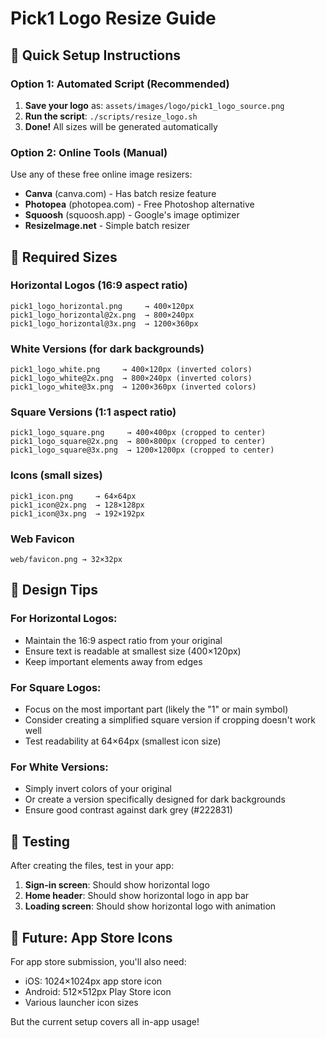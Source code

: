 # Pick1 Logo Resize Guide

## 🎯 Quick Setup Instructions

### Option 1: Automated Script (Recommended)

1. **Save your logo** as: `assets/images/logo/pick1_logo_source.png`
2. **Run the script**: `./scripts/resize_logo.sh`
3. **Done!** All sizes will be generated automatically

### Option 2: Online Tools (Manual)

Use any of these free online image resizers:
- **Canva** (canva.com) - Has batch resize feature
- **Photopea** (photopea.com) - Free Photoshop alternative
- **Squoosh** (squoosh.app) - Google's image optimizer
- **ResizeImage.net** - Simple batch resizer

## 📏 Required Sizes

### Horizontal Logos (16:9 aspect ratio)
```
pick1_logo_horizontal.png     → 400×120px
pick1_logo_horizontal@2x.png  → 800×240px  
pick1_logo_horizontal@3x.png  → 1200×360px
```

### White Versions (for dark backgrounds)
```
pick1_logo_white.png     → 400×120px (inverted colors)
pick1_logo_white@2x.png  → 800×240px (inverted colors)
pick1_logo_white@3x.png  → 1200×360px (inverted colors)
```

### Square Versions (1:1 aspect ratio)
```
pick1_logo_square.png     → 400×400px (cropped to center)
pick1_logo_square@2x.png  → 800×800px (cropped to center)
pick1_logo_square@3x.png  → 1200×1200px (cropped to center)
```

### Icons (small sizes)
```
pick1_icon.png     → 64×64px
pick1_icon@2x.png  → 128×128px
pick1_icon@3x.png  → 192×192px
```

### Web Favicon
```
web/favicon.png → 32×32px
```

## 🎨 Design Tips

### For Horizontal Logos:
- Maintain the 16:9 aspect ratio from your original
- Ensure text is readable at smallest size (400×120px)
- Keep important elements away from edges

### For Square Logos:
- Focus on the most important part (likely the "1" or main symbol)
- Consider creating a simplified square version if cropping doesn't work well
- Test readability at 64×64px (smallest icon size)

### For White Versions:
- Simply invert colors of your original
- Or create a version specifically designed for dark backgrounds
- Ensure good contrast against dark grey (#222831)

## 🚀 Testing

After creating the files, test in your app:
1. **Sign-in screen**: Should show horizontal logo
2. **Home header**: Should show horizontal logo in app bar
3. **Loading screen**: Should show horizontal logo with animation

## 📱 Future: App Store Icons

For app store submission, you'll also need:
- iOS: 1024×1024px app store icon
- Android: 512×512px Play Store icon
- Various launcher icon sizes

But the current setup covers all in-app usage!
